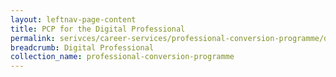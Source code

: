 ```yaml
---
layout: leftnav-page-content
title: PCP for the Digital Professional
permalink: serivces/career-services/professional-conversion-programme/digital-professional
breadcrumb: Digital Professional
collection_name: professional-conversion-programme
---
```

